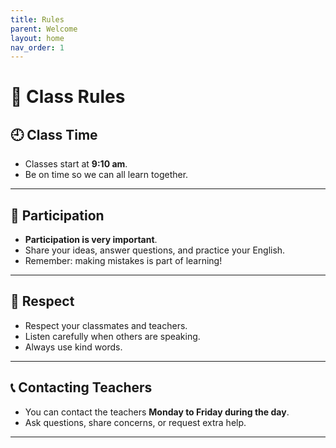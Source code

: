 ```yaml
---
title: Rules
parent: Welcome
layout: home
nav_order: 1
---
```


# 📘 Class Rules

## 🕘 Class Time
- Classes start at **9:10 am**.
- Be on time so we can all learn together.

---

## 🙋 Participation
- **Participation is very important**.
- Share your ideas, answer questions, and practice your English.
- Remember: making mistakes is part of learning!

---

## 🤝 Respect
- Respect your classmates and teachers.
- Listen carefully when others are speaking.
- Always use kind words.

---

## 📞 Contacting Teachers
- You can contact the teachers **Monday to Friday during the day**.
- Ask questions, share concerns, or request extra help.

---